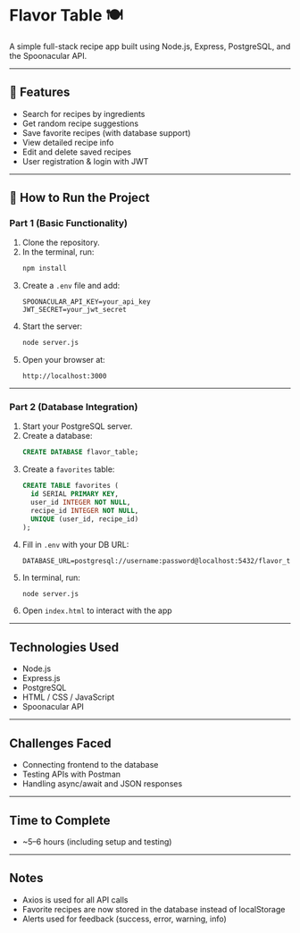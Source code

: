 # Flavor Table 🍽️

A simple full-stack recipe app built using Node.js, Express, PostgreSQL, and the Spoonacular API.

---

## 🌟 Features

-  Search for recipes by ingredients
-  Get random recipe suggestions
-  Save favorite recipes (with database support)
-  View detailed recipe info
-  Edit and delete saved recipes
-  User registration & login with JWT

---

## 🚀 How to Run the Project

### Part 1 (Basic Functionality)
1. Clone the repository.
2. In the terminal, run:
   ```bash
   npm install
   ```
3. Create a `.env` file and add:
   ```
   SPOONACULAR_API_KEY=your_api_key
   JWT_SECRET=your_jwt_secret
   ```
4. Start the server:
   ```bash
   node server.js
   ```
5. Open your browser at:
   ```
   http://localhost:3000
   ```

---

### Part 2 (Database Integration)

1. Start your PostgreSQL server.
2. Create a database:
   ```sql
   CREATE DATABASE flavor_table;
   ```
3. Create a `favorites` table:
   ```sql
   CREATE TABLE favorites (
     id SERIAL PRIMARY KEY,
     user_id INTEGER NOT NULL,
     recipe_id INTEGER NOT NULL,
     UNIQUE (user_id, recipe_id)
   );
   ```
4. Fill in `.env` with your DB URL:
   ```
   DATABASE_URL=postgresql://username:password@localhost:5432/flavor_table
   ```
5. In terminal, run:
   ```bash
   node server.js
   ```
6. Open `index.html` to interact with the app

---

##  Technologies Used

- Node.js
- Express.js
- PostgreSQL
- HTML / CSS / JavaScript
- Spoonacular API

---

##  Challenges Faced

- Connecting frontend to the database
- Testing APIs with Postman
- Handling async/await and JSON responses

---

##  Time to Complete

- ~5–6 hours (including setup and testing)

---

##  Notes

- Axios is used for all API calls
- Favorite recipes are now stored in the database instead of localStorage
- Alerts used for feedback (success, error, warning, info)